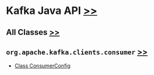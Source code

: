 # Kafka Java API [>>](http://kafka.apache.org/11/javadoc/overview-summary.html)

## All Classes [>>](http://kafka.apache.org/11/javadoc/allclasses-noframe.html)

## `org.apache.kafka.clients.consumer` [>>](http://kafka.apache.org/11/javadoc/org/apache/kafka/clients/consumer/package-summary.html)

- [Class ConsumerConfig](http://kafka.apache.org/11/javadoc/org/apache/kafka/clients/consumer/ConsumerConfig.html)